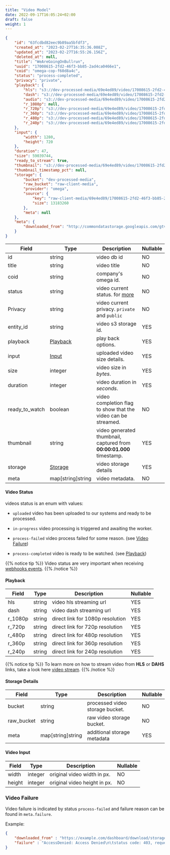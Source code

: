 ```yaml
---
title: "Video Model"
date: 2022-09-17T16:05:24+02:00
draft: false
weight: 1
---
```


```json
{
    "id": "63fcdbd82eec9b89aa5bfdf3",
    "created_at": "2023-02-27T16:35:36.008Z",
    "updated_at": "2023-02-27T16:55:26.156Z",
    "deleted_at": null,
    "title": "WeAreGoingOnBullrun",
    "uuid": "17008615-2fd2-46f3-bb85-2ad4ca0466e1",
    "coid": "omega-cop-f60d8a4c",
    "status": "process-completed",
    "privacy": "private",
    "playback": {
        "hls": "s3://dev-processed-media/69e4ed89/video/17008615-2fd2-46f3-bb85-2ad4ca0466e1/playlist.m3u8",
        "dash": "s3://dev-processed-media/69e4ed89/video/17008615-2fd2-46f3-bb85-2ad4ca0466e1/playlist.mpd",
        "audio": "s3://dev-processed-media/69e4ed89/video/17008615-2fd2-46f3-bb85-2ad4ca0466e1/audio.aac",
        "r_1080p": null,
        "r_720p": "s3://dev-processed-media/69e4ed89/video/17008615-2fd2-46f3-bb85-2ad4ca0466e1/720p.mp4",
        "r_360p": "s3://dev-processed-media/69e4ed89/video/17008615-2fd2-46f3-bb85-2ad4ca0466e1/360p.mp4",
        "r_480p": "s3://dev-processed-media/69e4ed89/video/17008615-2fd2-46f3-bb85-2ad4ca0466e1/480p.mp4",
        "r_240p": "s3://dev-processed-media/69e4ed89/video/17008615-2fd2-46f3-bb85-2ad4ca0466e1/240p.mp4"
    },
    "input": {
        "width": 1280,
        "height": 720
    },
    "duration": 47,
    "size": 59039744,
    "ready_to_stream": true,
    "thumbnail": "s3://dev-processed-media/69e4ed89/video/17008615-2fd2-46f3-bb85-2ad4ca0466e1/thumbnail.png",
    "thumbnail_timestamp_pct": null,
    "storage": {
        "bucket": "dev-processed-media",
        "raw_bucket": "raw-client-media",
        "provider": "omega",
        "source": {
            "key": "raw-client-media/69e4ed89/17008615-2fd2-46f3-bb85-2ad4ca0466e1.mp4",
            "size": 13183260
        },
        "meta": null
    },
    "meta": {
        "downloaded_from": "http://commondatastorage.googleapis.com/gtv-videos-bucket/sample/WeAreGoingOnBullrun.mp4"
    }
}
```

| Field     | Type       | Description                        | Nullable |
|-----------|------------|------------------------------------|----------|
| id        | string   | video db id                        | NO       |
| title     | string   | video title           | NO       |
| coid      | string   | company's omega id.                | NO       |
| status    | string   | video current status. for [more](#video-status) | NO       |
| Privacy    | string   | video current privacy. `private` and `public` | NO       |
| entity_id | string   | video s3 storage id.               | YES      |
| playback  | [Playback](#playback) | play back options.    | YES      |
| input     | [Input](#video-input)    | uploaded video size details.        | YES      |
| size  | integer  | video size in *bytes*.              | YES      |
| duration  | integer  | video duration in *seconds*.              | YES      |
| ready_to_watch  | boolean  | video completion flag to show that the video can be streamed.    | NO      |
| thumbnail  | string  | video generated thumbnail, captured from **00:00:01.000** timestamp.    | YES      |
| storage  | [Storage](#storage-details)  | video storage details    | YES      |
| meta  | map[string]string  | video metadata.    | NO      |

#### Video Status
videos status is an enum with values:

- `uploaded` video has been uploaded to our systems and ready to be processed.

- `in-progress` video processing is triggered and awaiting the worker.

- `process-failed` video process failed for some reason. (see [Video Failure](#video-failure))

- `process-completed` video is ready to be watched. (see [Playback](#playback))

{{% notice tip %}}
Video status are very important when receiving [webhooks events](/video/webhooks/create_endpoint).
{{% /notice %}}


#### Playback

| Field     | Type       | Description                        | Nullable |
|-----------|------------|------------------------------------|----------|
| hls        | string   | video hls streaming url    | YES       |
| dash        | string   | video dash streaming url    | YES       |
|   r_1080p      | string   | direct link for 1080p resolution     | YES       |
|   r_720p      | string   | direct link for 720p resolution     | YES       |
|   r_480p      | string   | direct link for 480p resolution     | YES       |
|   r_360p      | string   | direct link for 360p resolution     | YES       |
|   r_240p      | string   | direct link for 240p resolution     | YES       |

{{% notice tip %}}
To learn more on how to stream video from **HLS** or **DAHS** links, take a look here [video stream](/video/stream).
{{% /notice %}}

#### Storage Details

| Field     | Type       | Description                        | Nullable |
|-----------|------------|------------------------------------|----------|
| bucket        | string   | processed video storage bucket.    | NO       |
| raw_bucket        | string   | raw video storage bucket.    | NO       |
| meta        | map[string]string   | additional storage metadata    | YES       |

#### Video Input

| Field     | Type       | Description                        | Nullable |
|-----------|------------|------------------------------------|----------|
| width        | integer   | original video width in px.    | NO       |
| height        | integer   | original video height in px.    | NO       |


### Video Failure
Video failure is indicated by status `process-failed` and failure reason can be found in `meta.failure`.

Example:
```json
{
    "downloaded_from" : "https://example.com/dashboard/download/storage/VEc5dVp5QndiMnhzSUhKbGNYVmxjM1J6SUhkcGRHZ2dUR0Z5WVhabGJDNXRjRFE9",
    "failure" : "AccessDenied: Access Denied\n\tstatus code: 403, request id: 588945944CC48625:B, host id: btRoYPJTQm8NRBFi3Pc07IkikXlsK7QHfC8XuCI9kN1T5DtP26rg7PIkLgU5GLaeeJ80rjoBgx1K"
}
```